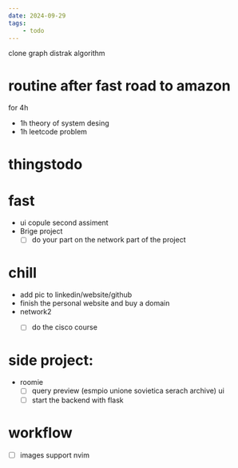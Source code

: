 ```yaml
---
date: 2024-09-29 
tags: 
    - todo
---
```



clone graph
distrak algorithm

# routine after fast road to amazon
for 4h
- 1h theory of system desing
- 1h leetcode problem


# thingstodo

# fast
- ui copule second assiment
- Brige project 
    - [ ] do your part on the network part of the project 
 
# chill
- add pic to linkedin/website/github 
- finish the personal website and buy a domain
- network2 
    - [ ] do the cisco course
   





# side project:
- roomie 
    - [ ] query preview (esmpio unione sovietica serach archive) ui
    - [ ] start the backend with flask

# workflow
- [ ] images support nvim 
